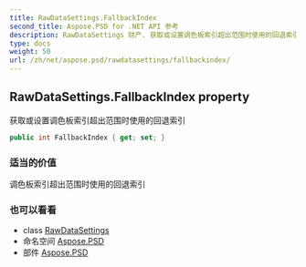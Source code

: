```yaml
---
title: RawDataSettings.FallbackIndex
second_title: Aspose.PSD for .NET API 参考
description: RawDataSettings 财产. 获取或设置调色板索引超出范围时使用的回退索引
type: docs
weight: 50
url: /zh/net/aspose.psd/rawdatasettings/fallbackindex/
---
```

## RawDataSettings.FallbackIndex property

获取或设置调色板索引超出范围时使用的回退索引

```csharp
public int FallbackIndex { get; set; }
```

### 适当的价值

调色板索引超出范围时使用的回退索引

### 也可以看看

* class [RawDataSettings](../)
* 命名空间 [Aspose.PSD](../../rawdatasettings/)
* 部件 [Aspose.PSD](../../../)


